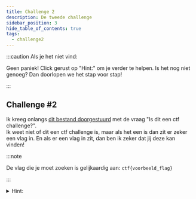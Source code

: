 ```yaml
---
title: Challenge 2
description: De tweede challenge
sidebar_position: 3
hide_table_of_contents: true
tags:
  - challenge2
---
```


:::caution Als je het niet vind:

Geen paniek! Click gerust op "Hint:" om je verder te helpen.
Is het nog niet genoeg? Dan doorlopen we het stap voor stap!

:::

## Challenge #2

Ik kreeg onlangs [dit bestand doorgestuurd](./assets/challenge2.txt) met de vraag "Is dit een ctf challenge?".<br/>Ik weet niet of dit een ctf challenge is, maar als het een is dan zit er zeker een vlag in. En als er een vlag in zit, dan ben ik zeker dat jij deze kan vinden!

:::note

De vlag die je moet zoeken is gelijkaardig aan: ``ctf{voorbeeld_flag}``

:::

<details>
    <summary>Hint:</summary>
    <div>
        <div>Alles van de warm-up zit hierin samen.</div>
        <br/>
        <details>
            <summary>Antwoord:</summary>
            <div>
                <div>Het is een .gif file opgeslaan als .txt en daarna geëncodeerd naar hex en dan naar base64!</div>
                <br/>
                <details>
                <summary>De vlag:</summary>
                <div>
                    <p>Eens je deze decodeert van base64 en dan van hex & daarna opslaat als .gif vind je de vlag:</p>
                    <p>ctf&#123;is_dit_een_ctf_vlag?&#125;</p>
                </div>
                </details>
            </div>
        </details>
  </div>
</details>